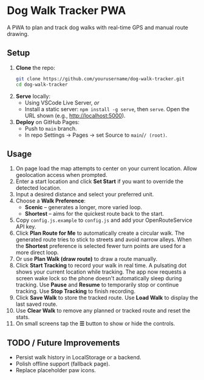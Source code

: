 # Dog Walk Tracker PWA

A PWA to plan and track dog walks with real-time GPS and manual route drawing.

## Setup

1. **Clone** the repo:
   ```bash
   git clone https://github.com/yourusername/dog-walk-tracker.git
   cd dog-walk-tracker
   ```
2. **Serve** locally:
   * Using VSCode Live Server, *or*
   * Install a static server: `npm install -g serve`, then `serve`.
   Open the URL shown (e.g., [http://localhost:5000](http://localhost:5000)).
3. **Deploy** on GitHub Pages:
   * Push to `main` branch.
   * In repo Settings → Pages → set Source to `main`/`/ (root)`.

## Usage

1. On page load the map attempts to center on your current location.
   Allow geolocation access when prompted.
2. Enter a start location and click **Set Start** if you want to override the
   detected location.
3. Input a desired distance and select your preferred unit.
4. Choose a **Walk Preference**:
   * **Scenic** – generates a longer, more varied loop.
   * **Shortest** – aims for the quickest route back to the start.
5. Copy `config.js.example` to `config.js` and add your OpenRouteService API key.
6. Click **Plan Route for Me** to automatically create a circular walk. The
   generated route tries to stick to streets and avoid narrow alleys. When the
   **Shortest** preference is selected fewer turn points are used for a more
   direct loop.
7. Or use **Plan Walk (draw route)** to draw a route manually.
8. Click **Start Tracking** to record your walk in real time. A pulsating dot shows your current location while tracking. The app now requests a screen wake lock so the phone doesn't automatically sleep during tracking. Use **Pause** and **Resume** to temporarily stop or continue tracking. Use **Stop Tracking** to finish recording.
9. Click **Save Walk** to store the tracked route. Use **Load Walk** to display the last saved route.
10. Use **Clear Walk** to remove any planned or tracked route and reset the stats.
11. On small screens tap the **☰** button to show or hide the controls.

## TODO / Future Improvements

* Persist walk history in LocalStorage or a backend.
* Polish offline support (fallback page).
* Replace placeholder paw icons.
